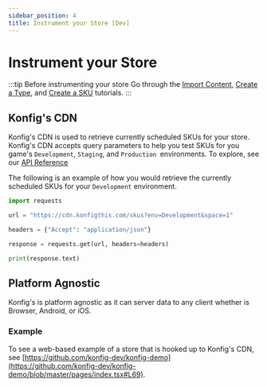 ```yaml
---
sidebar_position: 4
title: Instrument your Store [Dev]
---
```


# Instrument your Store

:::tip Before instrumenting your store
Go through the [Import Content](/tutorials/create-content), [Create a Type](/tutorials/create-a-type), and [Create a SKU](/tutorials/create-a-sku) tutorials.
:::

## Konfig's CDN

Konfig's CDN is used to retrieve currently scheduled SKUs for your store.
Konfig's CDN accepts query parameters to help you test SKUs for you game's `Development`, `Staging`, and `Production `environments. To explore, see our [API Reference](https://docs.konfigthis.com/reference/get_skus)

The following is an example of how you would retrieve the currently scheduled SKUs for your `Development` environment.

```python
import requests

url = "https://cdn.konfigthis.com/skus?env=Development&space=1"

headers = {"Accept": "application/json"}

response = requests.get(url, headers=headers)

print(response.text)
```

## Platform Agnostic

Konfig's is platform agnostic as it can server data to any client whether is Browser, Android, or iOS.

### Example

To see a web-based example of a store that is hooked up to Konfig's CDN, see [https://github.com/konfig-dev/konfig-demo](https://github.com/konfig-dev/konfig-demo/blob/master/pages/index.tsx#L69).
